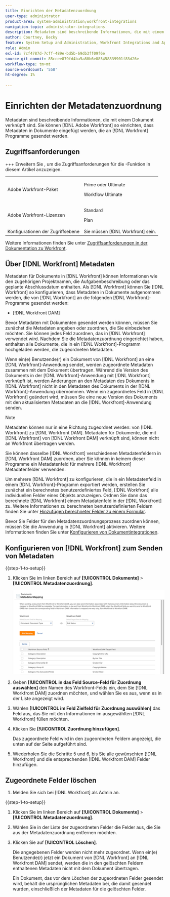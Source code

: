 ```yaml
---
title: Einrichten der Metadatenzuordnung
user-type: administrator
product-area: system-administration;workfront-integrations
navigation-topic: administrator-integrations
description: Metadaten sind beschreibende Informationen, die mit einem Dokument verknüpft sind. Sie können so einrichten [!DNL Adobe Workfront]  dass Metadaten in Dokumente aufgenommen werden, die an - [!DNL Workfront]  gesendet werden.
author: Courtney, Becky
feature: System Setup and Administration, Workfront Integrations and Apps
role: Admin
exl-id: 7cf4787d-7cff-489e-bd5b-69db3ff09f6e
source-git-commit: 85ccee879fd4ba5a80b6e885458839901f83d26e
workflow-type: tm+mt
source-wordcount: '558'
ht-degree: 1%

---
```


# Einrichten der Metadatenzuordnung

Metadaten sind beschreibende Informationen, die mit einem Dokument verknüpft sind. Sie können [!DNL Adobe Workfront] so einrichten, dass Metadaten in Dokumente eingefügt werden, die an [!DNL Workfront] Programme gesendet werden.

## Zugriffsanforderungen

+++ Erweitern Sie , um die Zugriffsanforderungen für die -Funktion in diesem Artikel anzuzeigen.

<table>
  <tr>
   <td>Adobe Workfront-Paket
   </td>
   <td> <p>Prime oder Ultimate</p>
    <p>Workflow Ultimate</p>
   </td>
  </tr>
  <tr>
   <td>Adobe Workfront-Lizenzen
   </td>
   <td><p>Standard</p>
   <p>Plan</p>
   </td>
  </tr>
   <tr>
   <td>Konfigurationen der Zugriffsebene
   </td>
   <td>Sie müssen [!DNL Workfront] sein.
   </td>
  </tr>
</table>

Weitere Informationen finden Sie unter [Zugriffsanforderungen in der Dokumentation zu Workfront](/help/quicksilver/administration-and-setup/add-users/access-levels-and-object-permissions/access-level-requirements-in-documentation.md).

## Über [!DNL Workfront] Metadaten

Metadaten für Dokumente in [!DNL Workfront] können Informationen wie den zugehörigen Projektnamen, die Aufgabenbeschreibung oder das geplante Abschlussdatum enthalten. Als [!DNL Workfront] können Sie [!DNL Workfront] so konfigurieren, dass Metadaten in Dokumente aufgenommen werden, die von [!DNL Workfront] an die folgenden [!DNL Workfront]-Programme gesendet werden:

* [!DNL Workfront DAM]

Bevor Metadaten mit Dokumenten gesendet werden können, müssen Sie zunächst die Metadaten angeben oder zuordnen, die Sie einbeziehen möchten. Sie können jedes Feld zuordnen, das in [!DNL Workfront] verwendet wird. Nachdem Sie die Metadatenzuordnung eingerichtet haben, enthalten alle Dokumente, die in ein [!DNL Workfront]-Programm hochgeladen werden, die zugeordneten Metadaten.

Wenn ein(e) Benutzende(r) ein Dokument von [!DNL Workfront] an eine [!DNL Workfront]-Anwendung sendet, werden zugeordnete Metadaten zusammen mit dem Dokument übertragen. Während die Version des Dokuments in der [!DNL Workfront]-Anwendung mit [!DNL Workfront] verknüpft ist, werden Änderungen an den Metadaten des Dokuments in [!DNL Workfront] nicht in den Metadaten des Dokuments in der [!DNL Workfront]-Anwendung übernommen. Wenn ein zugeordnetes Feld in [!DNL Workfront] geändert wird, müssen Sie eine neue Version des Dokuments mit den aktualisierten Metadaten an die [!DNL Workfront]-Anwendung senden.

>[!NOTE]
>
>Metadaten können nur in eine Richtung zugeordnet werden: von [!DNL Workfront] zu [!DNL Workfront DAM]. Metadaten für Dokumente, die mit [!DNL Workfront] von [!DNL Workfront DAM] verknüpft sind, können nicht an Workfront übertragen werden.

Sie können dasselbe [!DNL Workfront] verschiedenen Metadatenfeldern in [!DNL Workfront DAM] zuordnen, aber Sie können in keinem dieser Programme ein Metadatenfeld für mehrere [!DNL Workfront] Metadatenfelder verwenden.

Um mehrere [!DNL Workfront] zu konfigurieren, die in ein Metadatenfeld in einem [!DNL Workfront]-Programm exportiert werden, erstellen Sie zunächst ein berechnetes benutzerdefiniertes Feld, [!DNL Workfront] alle individuellen Felder eines Objekts anzuzeigen. Ordnen Sie dann das berechnete [!DNL Workfront] einem Metadatenfeld in der [!DNL Workfront] zu. Weitere Informationen zu berechneten benutzerdefinierten Feldern finden Sie unter [Hinzufügen berechneter Felder zu einem Formular](/help/quicksilver/administration-and-setup/customize-workfront/create-manage-custom-forms/form-designer/design-a-form/add-a-calculated-field.md).

Bevor Sie Felder für den Metadatenzuordnungsprozess zuordnen können, müssen Sie die Anwendung in [!DNL Workfront] aktivieren. Weitere Informationen finden Sie unter [Konfigurieren von Dokumentintegrationen](../../administration-and-setup/configure-integrations/configure-document-integrations.md).

## Konfigurieren von [!DNL Workfront] zum Senden von Metadaten

{{step-1-to-setup}}

1. Klicken Sie im linken Bereich auf **[!UICONTROL Dokumente]** > **[!UICONTROL Metadatenzuordnung]**.

   ![Metadatenzuordnung](assets/metadata-mapping.png)

1. Geben **[!UICONTROL in das Feld Source-Feld für Zuordnung auswählen]** den Namen des Workfront-Felds ein, dem Sie [!DNL Workfront DAM] zuordnen möchten, und wählen Sie es aus, wenn es in der Liste angezeigt wird.
1. Wählen **[!UICONTROL im Feld Zielfeld für Zuordnung auswählen]** das Feld aus, das Sie mit den Informationen im ausgewählten [!DNL Workfront] füllen möchten.

1. Klicken Sie **[!UICONTROL Zuordnung hinzufügen]**.

   Das zugeordnete Feld wird in den zugeordneten Feldern angezeigt, die unten auf der Seite aufgeführt sind.

1. Wiederholen Sie die Schritte 5 und 6, bis Sie alle gewünschten [!DNL Workfront] und die entsprechenden [!DNL Workfront DAM] Felder hinzufügen.

## Zugeordnete Felder löschen

1. Melden Sie sich bei [!DNL Workfront] als Admin an.

{{step-1-to-setup}}

1. Klicken Sie im linken Bereich auf **[!UICONTROL Dokumente]** > **[!UICONTROL Metadatenzuordnung]**.

1. Wählen Sie in der Liste der zugeordneten Felder die Felder aus, die Sie aus der Metadatenzuordnung entfernen möchten.
1. Klicken Sie auf **[!UICONTROL Löschen]**.

   Die angegebenen Felder werden nicht mehr zugeordnet. Wenn ein(e) Benutzende(r) jetzt ein Dokument von [!DNL Workfront] an [!DNL Workfront DAM] sendet, werden die in den gelöschten Feldern enthaltenen Metadaten nicht mit dem Dokument übertragen.

   Ein Dokument, das vor dem Löschen der zugeordneten Felder gesendet wird, behält die ursprünglichen Metadaten bei, die damit gesendet wurden, einschließlich der Metadaten für die gelöschten Felder.

